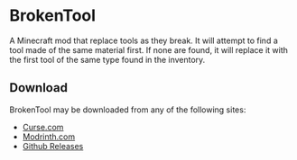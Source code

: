 BrokenTool
==============
A Minecraft mod that replace tools as they break. It will attempt to find a tool made of the same material first. If none are found, it will replace it with the first tool of the same type found in the inventory.

Download
-----------

BrokenTool may be downloaded from any of the following sites:

- [Curse.com](https://www.curseforge.com/minecraft/mc-mods/broken-tool)
- [Modrinth.com](https://modrinth.com/mod/broken-tool)
- [Github Releases](https://github.com/jblemee/BrokenTool/releases)